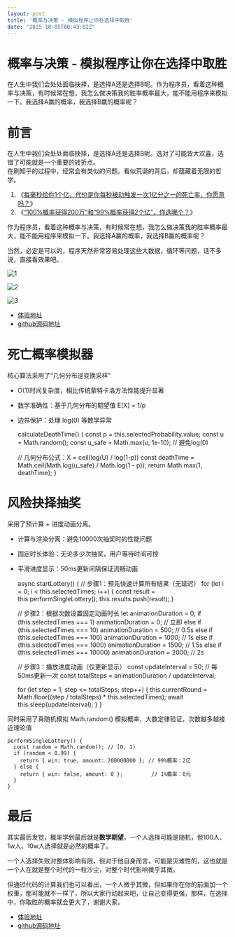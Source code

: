 ```yaml
---
layout: post
title: '概率与决策 - 模拟程序让你在选择中取胜'
date: "2025-10-05T00:43:02Z"
---
```

概率与决策 - 模拟程序让你在选择中取胜
====================

在人生中我们会处处面临抉择，是选择A还是选择B呢。作为程序员，看着这种概率与决策，有时候常在想，我怎么做决策我的胜率概率最大，能不能用程序来模拟一下。我选择A赢的概率，我选择B赢的概率呢？

前言
==

在人生中我们会处处面临抉择，是选择A还是选择B呢。选对了可能皆大欢喜，选错了可能就是一个重要的转折点。  
在刷知乎的过程中，经常会有类似的问题。看似荒诞的背后，却蕴藏着无限的哲学。

1.  《[每毫秒给你1个亿，代价是你每秒被动触发一次1亿分之一的死亡率，你愿意吗？](https://www.zhihu.com/question/1918581330402337118)》
2.  《[“100%概率获得200万”和“99%概率获得2个亿”，你选哪个？](https://www.zhihu.com/question/1890572054891328884)》

作为程序员，看着这种概率与决策，有时候常在想，我怎么做决策我的胜率概率最大，能不能用程序来模拟一下。我选择A赢的概率，我选择B赢的概率呢？

当然，必定是可以的，程序天然非常容易处理这些大数据，循环等问题，话不多说，直接看效果吧。

![1](https://img2024.cnblogs.com/blog/1335795/202510/1335795-20251003151129299-1045407273.png)

![2](https://img2024.cnblogs.com/blog/1335795/202510/1335795-20251003151135710-1141466896.png)

![3](https://img2024.cnblogs.com/blog/1335795/202510/1335795-20251003151140140-1514938546.png)

*   [体验地址](https://www.gdufe888.top/wt/)
*   [github源码地址](https://github.com/wenbochang888/random-money)

死亡概率模拟器
=======

核心算法采用了“几何分布逆变换采样”

*   O(1)时间复杂度，相比传统蒙特卡洛方法性能提升显著
*   数学准确性：基于几何分布的期望值 E\[X\] = 1/p
*   边界保护：处理 log(0) 等数学异常

    calculateDeathTime() {
      const p = this.selectedProbability.value;
      const u = Math.random();
      const u_safe = Math.max(u, 1e-10); // 避免log(0)
      
      // 几何分布公式：X = ceil(log(U) / log(1-p))
      const deathTime = Math.ceil(Math.log(u_safe) / Math.log(1 - p));
      return Math.max(1, deathTime);
    }
    

风险抉择抽奖
======

采用了预计算 + 进度动画分离。

*   计算与渲染分离：避免10000次抽奖时的性能问题
*   固定时长体验：无论多少次抽奖，用户等待时间可控
*   平滑进度显示：50ms更新间隔保证流畅动画

    async startLottery() {
      // 步骤1：预先快速计算所有结果（无延迟）
      for (let i = 0; i < this.selectedTimes; i++) {
        const result = this.performSingleLottery();
        this.results.push(result);
      }
    
      // 步骤2：根据次数设置固定动画时长
      let animationDuration = 0;
      if (this.selectedTimes === 1) animationDuration = 0;      // 立即
      else if (this.selectedTimes === 10) animationDuration = 500;    // 0.5s
      else if (this.selectedTimes === 100) animationDuration = 1000;   // 1s
      else if (this.selectedTimes === 1000) animationDuration = 1500;  // 1.5s
      else if (this.selectedTimes === 10000) animationDuration = 2000; // 2s
    
      // 步骤3：播放进度动画（仅更新显示）
      const updateInterval = 50; // 每50ms更新一次
      const totalSteps = animationDuration / updateInterval;
      
      for (let step = 1; step <= totalSteps; step++) {
        this.currentRound = Math.floor((step / totalSteps) * this.selectedTimes);
        await this.sleep(updateInterval);
      }
    }
    

同时采用了真随机模拟 Math.random() 模拟概率，大数定律验证，次数越多越接近理论值

    performSingleLottery() {
      const random = Math.random(); // [0, 1)
      if (random < 0.99) {
        return { win: true, amount: 200000000 }; // 99%概率：2亿
      } else {
        return { win: false, amount: 0 };         // 1%概率：0元
      }
    }
    

最后
==

其实最后发觉，概率学到最后就是**数学期望**，一个人选择可能是随机，但100人、1w人、10w人选择就是必然的概率了。

一个人选择失败对整体影响有限，但对于他自身而言，可能是灾难性的，这也就是一个人在就是整个时代的一粒沙尘，对整个时代影响微乎其微。

但通过代码的计算我们也可以看出，一个人微乎其微，但如果你在你的前面加一个权重，那可能就不一样了，所以大家行动起来吧，让自己变得更强，那样，在选择中，你取胜的概率就会更大了，谢谢大家。

*   [体验地址](https://www.gdufe888.top/wt/)
*   [github源码地址](https://github.com/wenbochang888/random-money)